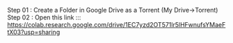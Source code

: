 Step 01 : Create a Folder in Google Drive as a Torrent (My Drive->Torrent) <br>
Step 02 : Open this link ::: https://colab.research.google.com/drive/1EC7yzd2OT571lr5lHFwnufsYMaeFtX03?usp=sharing
